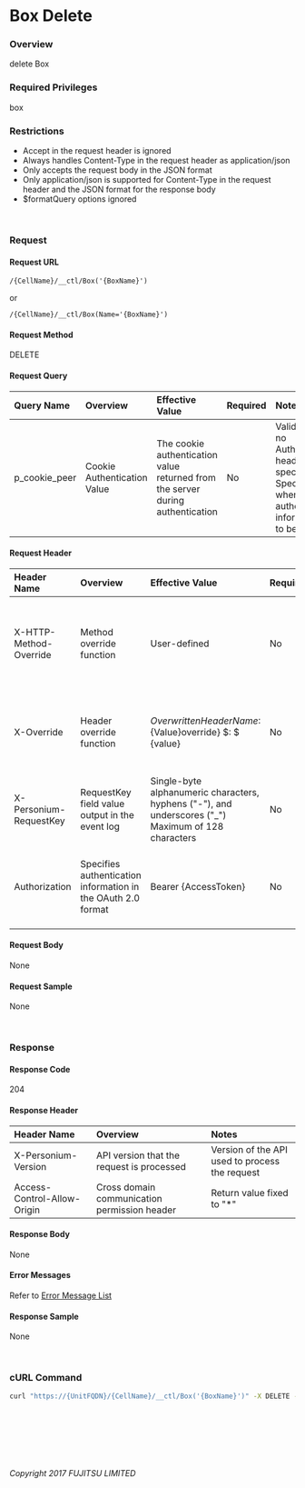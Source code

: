# Box Delete

### Overview

delete Box

### Required Privileges

box

### Restrictions

* Accept in the request header is ignored
* Always handles Content-Type in the request header as application/json
* Only accepts the request body in the JSON format
* Only application/json is supported for Content-Type in the request header and the JSON format for the response body
* $formatQuery options ignored

<br>

### Request

#### Request URL

```
/{CellName}/__ctl/Box('{BoxName}')
```

or 

```
/{CellName}/__ctl/Box(Name='{BoxName}')
```

#### Request Method

DELETE

#### Request Query

| Query Name<br>    | Overview<br>                    | Effective Value<br>                                                                | Required<br> | Notes<br>                                                                                                                |
|:-- |:-- |:-- |:-- |:-- |
| p_cookie_peer<br> | Cookie Authentication Value<br> | The cookie authentication value returned from the server during authentication<br> | No<br>       | Valid only if no Authorization header specified<br>Specify this when cookie authentication information is to be used<br> |

#### Request Header

| Header Name<br>            | Overview<br>                                                     | Effective Value<br>                                                                                        | Required<br> | Notes<br>                                                                                                         |
|:-- |:-- |:-- |:-- |:-- |
| X-HTTP-Method-Override<br> | Method override function<br>                                     | User-defined<br>                                                                                           | No<br>       | If you specify this value when requesting with the POST method, the specified value will be used as a method.<br> |
| X-Override<br>             | Header override function<br>                                     | ${OverwrittenHeaderName}:${Value}override} $: $ {value}<br>                                                | No<br>       | Overwrite normal HTTP header value. To overwrite multiple headers, specify multiple X-Override headers.<br>       |
| X-Personium-RequestKey<br> | RequestKey field value output in the event log<br>               | Single-byte alphanumeric characters, hyphens ("-"), and underscores ("_")<br>Maximum of 128 characters<br> | No<br>       | PCS-${UNIXtime} by default<br>Supported in V 1.1.7 and later<br>                                                  |
| Authorization<br>          | Specifies authentication information in the OAuth 2.0 format<br> | Bearer {AccessToken}<br>                                                                                   | No<br>       | * Authentication tokens are the tokens acquired using the Authentication Token Acquisition API<br>                |

#### Request Body

None

#### Request Sample

None

<br>

### Response

#### Response Code

204

#### Response Header

| Header Name<br>                 | Overview<br>                                     | Notes<br>                                          |
|:-- |:-- |:-- |
| X-Personium-Version<br>         | API version that the request is processed<br>    | Version of the API used to process the request<br> |
| Access-Control-Allow-Origin<br> | Cross domain communication permission header<br> | Return value fixed to "*"<br>                      |

#### Response Body

None

#### Error Messages

Refer to [Error Message List](004_Error_Messages.html)

#### Response Sample

None

<br>

### cURL Command

```sh
curl "https://{UnitFQDN}/{CellName}/__ctl/Box('{BoxName}')" -X DELETE -i  -H 'If-Match: *' -H 'Authorization: Bearer {AccessToken}' -H 'Accept: application/json'
```

<br><br><br><br><br>

###### Copyright 2017 FUJITSU LIMITED